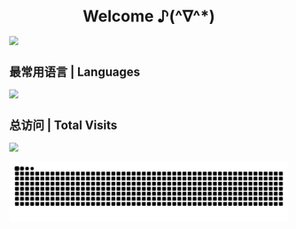 <!--
**sakurakugu/sakurakugu** is a ✨ _special_ ✨ repository because its `README.md` (this file) appears on your GitHub profile.

Here are some ideas to get you started:

- 🔭 I’m currently working on ...
- 🌱 I’m currently learning ...
- 👯 I’m looking to collaborate on ...
- 🤔 I’m looking for help with ...
- 💬 Ask me about ...
- 📫 How to reach me: ...
- 😄 Pronouns: ...
- ⚡ Fun fact: ...
-->

<h1 align="center">Welcome ♪(^∇^*)</h1>


![](https://github-readme-stats.vercel.app/api?username=sakurakugu&show_icons=true&custom_title=My%20GitHub%20Stats)

## 最常用语言  |  Languages

![](https://github-readme-stats.vercel.app/api/top-langs/?username=sakurakugu&layout=compact)

## 总访问  |  Total Visits

![](https://count.getloli.com/get/@:sakurakugu)


<picture>
  <source media="(prefers-color-scheme: dark)" srcset="https://raw.githubusercontent.com/sakurakugu/sakurakugu/output/github-contribution-grid-snake-dark.svg">
  <source media="(prefers-color-scheme: light)" srcset="https://raw.githubusercontent.com/sakurakugu/sakurakugu/output/github-contribution-grid-snake.svg">
  <img alt="github contribution grid snake animation" src="https://raw.githubusercontent.com/sakurakugu/sakurakugu/output/github-contribution-grid-snake.svg">
</picture>